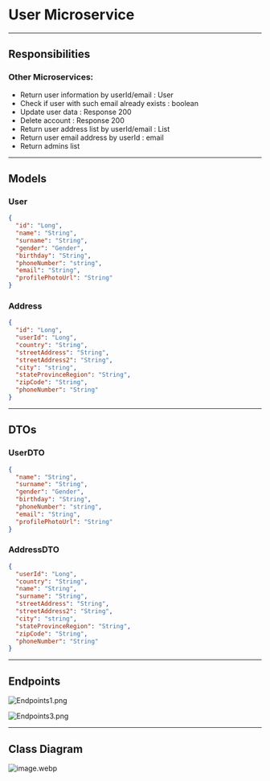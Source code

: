 # User Microservice

---

## Responsibilities
### Other Microservices: 
- Return user information by userId/email : User
- Check if user with such email already exists : boolean
- Update user data : Response 200
- Delete account : Response 200
- Return user address list by userId/email : List<address>
- Return user email address by userId : email
- Return admins list

---
## Models
### User
```json
{
  "id": "Long",
  "name": "String",
  "surname": "String",
  "gender": "Gender",
  "birthday": "String",
  "phoneNumber": "string",
  "email": "String",
  "profilePhotoUrl": "String"
}
```
### Address
```json
{
  "id": "Long",
  "userId": "Long",
  "country": "String",
  "streetAddress": "String",
  "streetAddress2": "String",
  "city": "string",
  "stateProvinceRegion": "String",
  "zipCode": "String",
  "phoneNumber": "String"
}
```
---
## DTOs
### UserDTO
```json
{
  "name": "String",
  "surname": "String",
  "gender": "Gender",
  "birthday": "String",
  "phoneNumber": "string",
  "email": "String",
  "profilePhotoUrl": "String"
}
```
### AddressDTO
```json
{
  "userId": "Long",
  "country": "String",
  "name": "String",
  "surname": "String",
  "streetAddress": "String",
  "streetAddress2": "String",
  "city": "string",
  "stateProvinceRegion": "String",
  "zipCode": "String",
  "phoneNumber": "String"
}
```
---
## Endpoints
![Endpoints1.png](Endpoints1.png)

![Endpoints3.png](Endpoints3.png)

---

## Class Diagram

![image.webp](image.webp)